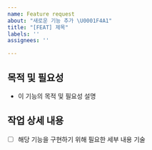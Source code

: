 ```yaml
---
name: Feature request
about: "새로운 기능 추가 \U0001F4A1"
title: "[FEAT] 제목"
labels: ''
assignees: ''

---
```


## 목적 및 필요성
- 이 기능의 목적 및 필요성 설명

## 작업 상세 내용
- [ ] 해당 기능을 구현하기 위해 필요한 세부 내용 기술

